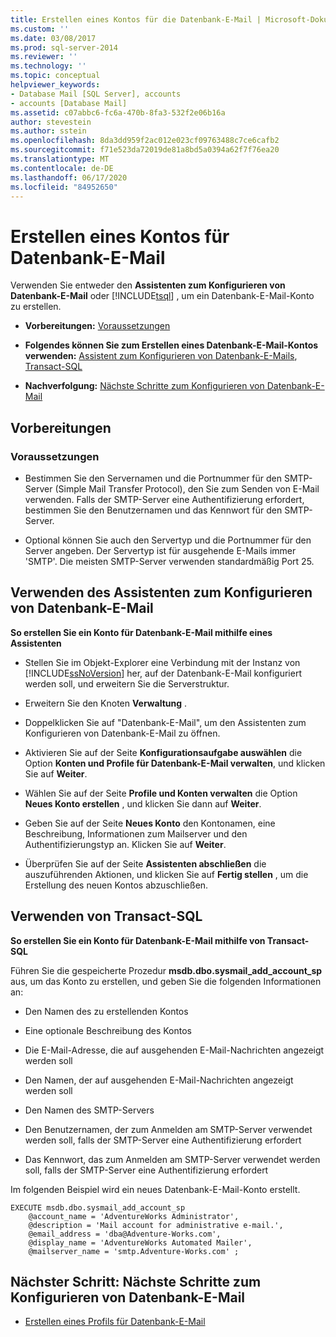 ```yaml
---
title: Erstellen eines Kontos für die Datenbank-E-Mail | Microsoft-Dokumentation
ms.custom: ''
ms.date: 03/08/2017
ms.prod: sql-server-2014
ms.reviewer: ''
ms.technology: ''
ms.topic: conceptual
helpviewer_keywords:
- Database Mail [SQL Server], accounts
- accounts [Database Mail]
ms.assetid: c07abbc6-fc6a-470b-8fa3-532f2e06b16a
author: stevestein
ms.author: sstein
ms.openlocfilehash: 8da3dd959f2ac012e023cf09763488c7ce6cafb2
ms.sourcegitcommit: f71e523da72019de81a8bd5a0394a62f7f76ea20
ms.translationtype: MT
ms.contentlocale: de-DE
ms.lasthandoff: 06/17/2020
ms.locfileid: "84952650"
---
```

# <a name="create-a-database-mail-account"></a>Erstellen eines Kontos für Datenbank-E-Mail
  Verwenden Sie entweder den **Assistenten zum Konfigurieren von Datenbank-E-Mail** oder [!INCLUDE[tsql](../../includes/tsql-md.md)] , um ein Datenbank-E-Mail-Konto zu erstellen.  
  
-   **Vorbereitungen:**  [Voraussetzungen](#Prerequisites)  
  
-   **Folgendes können Sie zum Erstellen eines Datenbank-E-Mail-Kontos verwenden:**  [Assistent zum Konfigurieren von Datenbank-E-Mails](#SSMSProcedure), [Transact-SQL](#TsqlProcedure)  
  
-   **Nachverfolgung:**  [Nächste Schritte zum Konfigurieren von Datenbank-E-Mail](#FollowUp)  
  
##  <a name="before-you-begin"></a><a name="BeforeYouBegin"></a> Vorbereitungen  
  
###  <a name="prerequisites"></a><a name="Prerequisites"></a> Voraussetzungen  
  
-   Bestimmen Sie den Servernamen und die Portnummer für den SMTP-Server (Simple Mail Transfer Protocol), den Sie zum Senden von E-Mail verwenden. Falls der SMTP-Server eine Authentifizierung erfordert, bestimmen Sie den Benutzernamen und das Kennwort für den SMTP-Server.  
  
-   Optional können Sie auch den Servertyp und die Portnummer für den Server angeben. Der Servertyp ist für ausgehende E-Mails immer 'SMTP'. Die meisten SMTP-Server verwenden standardmäßig Port 25.  
  
##  <a name="using-database-mail-configuration-wizard"></a><a name="SSMSProcedure"></a> Verwenden des Assistenten zum Konfigurieren von Datenbank-E-Mail  
 **So erstellen Sie ein Konto für Datenbank-E-Mail mithilfe eines Assistenten**  
  
-   Stellen Sie im Objekt-Explorer eine Verbindung mit der Instanz von [!INCLUDE[ssNoVersion](../../includes/ssnoversion-md.md)] her, auf der Datenbank-E-Mail konfiguriert werden soll, und erweitern Sie die Serverstruktur.  
  
-   Erweitern Sie den Knoten **Verwaltung** .  
  
-   Doppelklicken Sie auf "Datenbank-E-Mail", um den Assistenten zum Konfigurieren von Datenbank-E-Mail zu öffnen.  
  
-   Aktivieren Sie auf der Seite **Konfigurationsaufgabe auswählen** die Option **Konten und Profile für Datenbank-E-Mail verwalten**, und klicken Sie auf **Weiter**.  
  
-   Wählen Sie auf der Seite **Profile und Konten verwalten** die Option **Neues Konto erstellen** , und klicken Sie dann auf **Weiter**.  
  
-   Geben Sie auf der Seite **Neues Konto** den Kontonamen, eine Beschreibung, Informationen zum Mailserver und den Authentifizierungstyp an. Klicken Sie auf **Weiter**.  
  
-   Überprüfen Sie auf der Seite **Assistenten abschließen** die auszuführenden Aktionen, und klicken Sie auf **Fertig stellen** , um die Erstellung des neuen Kontos abzuschließen.  
  
##  <a name="using-transact-sql"></a><a name="TsqlProcedure"></a> Verwenden von Transact-SQL  
 **So erstellen Sie ein Konto für Datenbank-E-Mail mithilfe von Transact-SQL**  
  
 Führen Sie die gespeicherte Prozedur **msdb.dbo.sysmail_add_account_sp** aus, um das Konto zu erstellen, und geben Sie die folgenden Informationen an:  
  
-   Den Namen des zu erstellenden Kontos  
  
-   Eine optionale Beschreibung des Kontos  
  
-   Die E-Mail-Adresse, die auf ausgehenden E-Mail-Nachrichten angezeigt werden soll  
  
-   Den Namen, der auf ausgehenden E-Mail-Nachrichten angezeigt werden soll  
  
-   Den Namen des SMTP-Servers  
  
-   Den Benutzernamen, der zum Anmelden am SMTP-Server verwendet werden soll, falls der SMTP-Server eine Authentifizierung erfordert  
  
-   Das Kennwort, das zum Anmelden am SMTP-Server verwendet werden soll, falls der SMTP-Server eine Authentifizierung erfordert  
  
 Im folgenden Beispiel wird ein neues Datenbank-E-Mail-Konto erstellt.  
  
```  
EXECUTE msdb.dbo.sysmail_add_account_sp  
    @account_name = 'AdventureWorks Administrator',  
    @description = 'Mail account for administrative e-mail.',  
    @email_address = 'dba@Adventure-Works.com',  
    @display_name = 'AdventureWorks Automated Mailer',  
    @mailserver_name = 'smtp.Adventure-Works.com' ;  
```  
  
##  <a name="follow-up-next-steps-to-configuring-the-database-mail"></a><a name="FollowUp"></a>Nächster Schritt: Nächste Schritte zum Konfigurieren von Datenbank-E-Mail  
  
-   [Erstellen eines Profils für Datenbank-E-Mail](create-a-database-mail-profile.md)  
  
  
